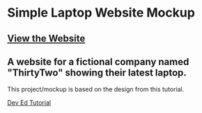 # Simple Laptop Website Mockup
[View the Website](https://quizzical-snyder-34f48b.netlify.app/)
---

## A website for a fictional company named **"ThirtyTwo"** showing their latest laptop.

This project/mockup is based on the design from this tutorial.

[Dev Ed Tutorial](https://www.youtube.com/watch?v=ZeDP-rzOnAA&t=683s)
